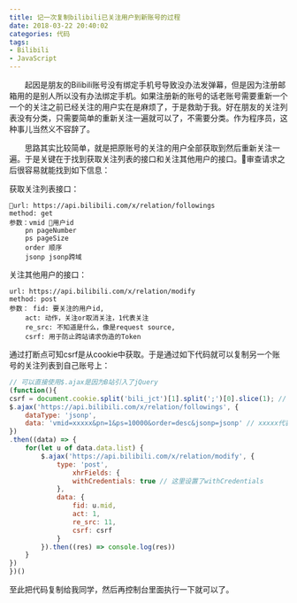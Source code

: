 ```yaml
---
title: 记一次复制bilibili已关注用户到新账号的过程
date: 2018-03-22 20:40:02
categories: 代码
tags: 
- Bilibili
- JavaScript
---
```

　　起因是朋友的Bilibili账号没有绑定手机号导致没办法发弹幕，但是因为注册邮箱用的是别人所以没有办法绑定手机。如果注册新的账号的话老账号需要重新一个一个的关注之前已经关注的用户实在是麻烦了，于是救助于我。好在朋友的关注列表没有分类，只需要简单的重新关注一遍就可以了，不需要分类。作为程序员，这种事儿当然义不容辞了。
<!-- more -->
　　思路其实比较简单，就是把原账号的关注的用户全部获取到然后重新关注一遍。于是关键在于找到获取关注列表的接口和关注其他用户的接口。审查请求之后很容易就能找到如下信息：

获取关注列表接口：
```
url: https://api.bilibili.com/x/relation/followings
method: get
参数：vmid 用户id
    pn pageNumber
    ps pageSize
    order 顺序
    jsonp jsonp跨域
```

关注其他用户的接口：
```
url: https://api.bilibili.com/x/relation/modify
method: post
参数： fid: 要关注的用户id,
    act: 动作，关注or取消关注，1代表关注
    re_src: 不知道是什么，像是request source,					
    csrf: 用于防止跨站请求伪造的Token
```

通过打断点可知csrf是从cookie中获取。于是通过如下代码就可以复制另一个账号的关注列表到自己账号上：
```javascript
// 可以直接使用$.ajax是因为B站引入了jQuery
(function(){
csrf = document.cookie.split('bili_jct')[1].split(';')[0].slice(1); // 获取token
$.ajax('https://api.bilibili.com/x/relation/followings', {
    dataType: 'jsonp',
    data: 'vmid=xxxxx&pn=1&ps=10000&order=desc&jsonp=jsonp' // xxxxx代表要复制账号的id,通过进入这个人的主页，查看url上的数字获知。例如 https://space.bilibili.com/2572936/#/ 中2572936就是用户的id
})
.then((data) => {
    for(let u of data.data.list) {
        $.ajax('https://api.bilibili.com/x/relation/modify', {
            type: 'post',
                xhrFields: {
                withCredentials: true // 这里设置了withCredentials
            },
            data: {
                fid: u.mid,
                act: 1,
                re_src: 11,					
                csrf: csrf
            }
        }).then((res) => console.log(res))   
    }
})
})()
```
至此把代码复制给我同学，然后再控制台里面执行一下就可以了。
